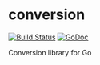 # conversion

[![Build Status](https://travis-ci.com/dl4ab/conversion.svg?branch=master)](https://travis-ci.com/dl4ab/conversion)
[![GoDoc](https://godoc.org/github.com/dl4ab/conversion?status.svg)](https://godoc.org/github.com/dl4ab/conversion)

Conversion library for Go
